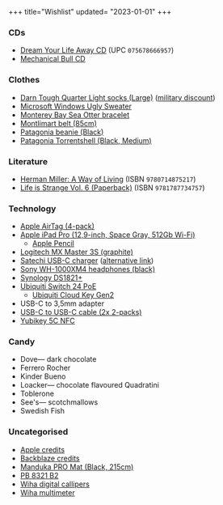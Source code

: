 +++
title="Wishlist"
updated= "2023-01-01"
+++

### CDs
- [Dream Your Life Away CD](https://www.discogs.com/release/7992930) (UPC `075678666957`)
- [Mechanical Bull CD](https://www.discogs.com/master/599554?format=CD)

### Clothes
- [Darn Tough Quarter Light socks (Large)](https://darntough.com/collections/mens-1-4-socks/products/mens-light-hiker-quarter-lightweight-hiking-sock-last-chance) ([military discount](https://darntough.com/pages/exclusive-discounts))
- [Microsoft Windows Ugly Sweater](https://gear.xbox.com/products/clippy-holiday-sweater)
- [Monterey Bay Sea Otter bracelet](https://shop.montereybayaquarium.org/collections/bracelets/products/4ocean-sea-otter-bracelet)
- [Montlimart belt (85cm)](https://www.montlimart.com/ceintures-chaussettes/693-ceinture-kilometre-noir.html)
- [Patagonia beanie (Black)](https://www.patagonia.com/product/everyday-beanie/194187036997.html)
- [Patagonia Torrentshell (Black, Medium)](https://www.patagonia.com/product/mens-torrentshell-3l-rain-jacket/192964428010.html)
<!--- [Ector sneakers (Size 44)](https://www.ector-sneakers.com/chaussure/sneaker-ector-3w-tricolore/?attribute_pa_coloris=tri-bleu-blanc-rouge&attribute_pa_pointure=41)
- [Miret sneakers (Blackberry, EU 35)](https://www.miret.co/products/blackberry-wool-sneakers) <!---->

<!--### Flat
- [Dyson v8](https://www.dyson.com/vacuum-cleaners/cordless/v8/absolute/silver-nickel)
- [Fiskars scissors](https://www.fiskars.com/en-us/crafting-and-sewing/products/scissors-and-shears/seamstress-scissors-8-01-005437)
- [Frog mug](https://smile.amazon.com/dp/B08QGYRH4V)
- [IKEA glass container (14oz)](https://www.ikea.com/us/en/p/ikea-365-food-container-with-lid-round-glass-plastic-s09269094)
- [IKEA glass container (34oz)](https://www.ikea.com/us/en/p/ikea-365-food-container-with-lid-rectangular-glass-plastic-s89269071)
- [Lee Valley measuring spoons](https://www.leevalley.com/en-us/shop/kitchen/measurement/measuring-spoons/45139-spice-jar-measuring-spoons)
- [Lee Valley spatula](https://www.leevalley.com/en-us/shop/kitchen/cooking-utensils/spatulas/62804-stainless-steel-spatula)
- [Monoprice height-adjustable desk frame](https://www.monoprice.com/product?p_id=36078)
- [Opinel chef's knife](https://www.opinel.com/couteaux-de-cuisine/collection-parallele-manche-bois/n118-chef-multi-usages-parallele)
- [Opinel filet knife](https://www.opinel.com/couteaux-cuisine/collection-parallele-manche-bois/n121-effile-parallele)
- [Opinel bread knife](https://www.opinel.com/couteaux-cuisine/collection-parallele-manche-bois/n116-couteau-pain-parallele)
- [Ove Glove](https://smile.amazon.com/dp/B0797DTFLM)
- [OXO wooden spoon](https://www.oxo.com/categories/cooking-and-baking/utensils/spoons-spatulas-turners/wooden-large-spoon.html)
- [Pyrex cups](https://www.pyrex.fr/collections/verres-mesureurs/products/set-de-3-brocs-mesureur-en-verre-pyrex%C2%AE)
- [Soehnle 915x (9150.03.040)](https://www.soehnle-professional.com/en/productgroup/details/589/)
- [Soehnle scale](https://www.leifheit.com/en-en/soehnle/analogue-personal-scales/17064/analogue-personal-scale-tempo-white/61098)
- [Silpat sheet](https://fr.silpat.com/products/la-toile-originale)
- [StreetCarvings San Diego](https://streetcarvings.com/products/san-diego-carving-map-coming-soon)
- [Vollrath cooking tongs](https://www.webstaurantstore.com/vollrath-4781622-jacobs-pride-16-hi-temp-stainless-steel-scalloped-tong-with-nylon-end-and-coated-handle/9224781622.html) <!---->

### Literature
- [Herman Miller: A Way of Living](https://bookshop.org/books/herman-miller-a-way-of-living/9780714875217) (ISBN `9780714875217`)
- [Life is Strange Vol. 6 (Paperback)](https://smile.amazon.com/gp/product/1787734757) (ISBN `9781787734757`)
<!--- [A Mountaineer's Life](https://www.patagonia.com/a-mountaineers-life-by-allen-steck-hardcover-book/BK790.html)
- [Parks](https://standardsmanual.com/products/parks) (ISBN `9780578469829`)
- [The Art of Sound: A Visual History for Audiophiles](https://bookshop.org/books/the-art-of-sound-a-visual-history-for-audiophiles/9780500519288) (ISBN `9780500519288`)
- [The iOS App Icon Book](https://flarup.shop/products/the-ios-app-icon-book) ([alternative link](https://www.kickstarter.com/projects/flarup/the-ios-app-icon-book)) <!---->

### Technology
- [Apple AirTag (4-pack)](https://www.apple.com/shop/buy-airtag/airtag)
- [Apple iPad Pro (12,9-inch, Space Gray, 512Gb Wi-Fi)](https://www.apple.com/shop/buy-ipad/ipad-pro/12.9-inch-display-512gb-space-gray-wifi)
  - [Apple Pencil](https://www.apple.com/shop/product/MU8F2AM/A)
- [Logitech MX Master 3S (graphite)](https://www.logitech.com/products/mice/mx-master-3s.910-006556.html) 
- [Satechi USB-C charger](https://satechi.net/products/165w-usb-c-4-port-pd-gan-charger?variant=39787940937816) ([alternative link](https://smile.amazon.com/gp/product/B09PMDZWZ6))
- [Sony WH-1000XM4 headphones (black)](https://electronics.sony.com/audio/headphones/headband/p/wh1000xm4-b)
- [Synology DS1821+](https://bhpho.to/3tL3yus)
- [Ubiquiti Switch 24 PoE](https://store.ui.com/collections/unifi-network-switching/products/usw-enterprise-24-poe)
  - [Ubiquiti Cloud Key Gen2](https://store.ui.com/collections/unifi-network-unifi-os-consoles/products/unifi-cloudkey-plus)
- USB-C to 3,5mm adapter
- [USB-C to USB-C cable (2x 2-packs)](https://smile.amazon.com/gp/product/B09LCJPZ1P)
- [Yubikey 5C NFC](https://www.yubico.com/product/yubikey-5c-nfc/)
<!--- [Apple MacBook Pro (14-inch, M1 Max 10/24/16, 64Gb RAM, 1Tb SSD)](https://www.apple.com/shop/buy-mac/macbook-pro/14-inch-space-gray-8-core-cpu-14-core-gpu-512gb)
- [Elgato HD60 X](https://www.elgato.com/game-capture-hd60-x)
- [Wacom Cintiq Pro 24](https://www.wacom.com/products/pen-displays/wacom-cintiq-pro-24)
  - [Wacom Flex Arm](https://estore.wacom.com/catalog/product/view/id/2677/s/wacom-flex-arm-for-cintiq-pro-24-32-ack62803k/) <!---->

### Candy
- Dove— dark chocolate
- Ferrero Rocher
- Kinder Bueno
- Loacker— chocolate flavoured Quadratini
- Toblerone
- See's— scotchmallows
- Swedish Fish

### Uncategorised
- [Apple credits](https://www.apple.com/fr/shop/buy-giftcard/giftcard)
- [Backblaze credits](https://secure.backblaze.com/gift.htm)
- [Manduka PRO Mat (Black, 215cm)](https://www.manduka.com/products/manduka-pro-yoga-mat?variant=31221554151482)
- [PB 8321 B2](https://www.pbswisstools.com/en/tools/quality-hand-tools/torque-tools/product/pb-8321set-b2)
- [Wiha digital callipers](https://www.wiha.com/int/en/tools/measurement-tools/wiha-fibre-glass-reinforced-measuring-callipers/1120/callipers-digimax-digital?c=28)
- [Wiha multimeter](https://www.wiha.com/int/en/tools/electro/measuring-equipment/1801/digital-multimeter-up-to-1-000-v-ac-cat-iv?c=28)
<!--
- [CERN "Hydrogen" bottle](https://visit.cern/content/hydrogen) 
- [Lego BMW M 1000 RR](https://www.lego.com/en-us/product/bmw-m-1000-rr-42130)
- [Lego Lamborghini Sián](https://www.lego.com/en-gb/product/lamborghini-sian-fkp-37-42115)
- [Lego McLaren F1 car](https://www.lego.com/en-us/product/mclaren-formula-1-race-car-42141)
- [Husky dog blade covers](https://smile.amazon.com/dp/B07JGDW3LP)
- [Secrid Slimwallet](https://secrid.com/en-us/slimwallet-original-black/) <!---->
